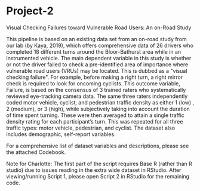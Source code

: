 # Project-2

Visual Checking Failures toward Vulnerable Road Users: An on-Road Study

This pipeline is based on an existing data set from an on-road study from our lab (by Kaya, 2019), which offers comprehensive data of 26 drivers who completed 18 different turns around the Bloor-Bathurst area while in an instrumented vehicle. The main dependent variable in this study is whether or not the driver failed to check a pre-identified area of importance where vulnerable road users (VRUs) may be located. This is dubbed as a "visual checking failure". For example, before making a right turn, a right mirror check is required to look for oncoming cyclists. This outcome variable, Failure, is based on the consensus of 3 trained raters who systematically reviewed eye-tracking camera data. The same three raters independently coded motor vehicle, cyclist, and pedestrian traffic density as either 1 (low) , 2 (medium), or 3 (high), while subjectively taking into account the duration of time spent turning. These were then averaged to attain a single traffic density rating for each participant’s turn. This was repeated for all three traffic types: motor vehicle, pedestrian, and cyclist. The dataset also includes demographic, self-report variables.

For a comprehensive list of dataset variables and descriptions, please see the attached Codebook.

Note for Charlotte:
The first part of the script requires Base R (rather than R studio) due to issues reading in the extra wide dataset in RStudio. After viewing/running Script 1, please open Script 2 in RStudio for the remaining code.
